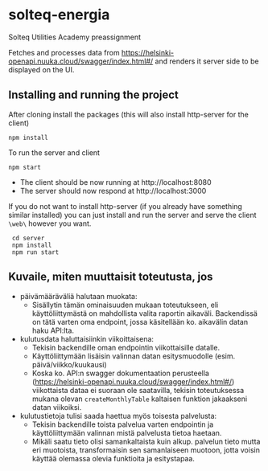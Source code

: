 # solteq-energia
Solteq Utilities Academy preassignment

Fetches and processes data from https://helsinki-openapi.nuuka.cloud/swagger/index.html#/ and renders it server side to be displayed on the UI.


## Installing and running the project

After cloning install the packages (this will also install http-server for the client)

``` 
npm install 
```

To run the server and client

``` 
npm start
```

- The client should be now running at http://localhost:8080
- The server should now respond at http://localhost:3000

If you do not want to install http-server (if you already have something similar installed)
you can just install and run the server and serve the client ```\web\``` however you want.

``` 
 cd server
 npm install
 npm run start
```

## Kuvaile, miten muuttaisit toteutusta, jos
- päivämääräväliä halutaan muokata:
    - Sisällytin tämän ominaisuuden mukaan toteutukseen, eli käyttöliittymästä on mahdollista valita raportin aikaväli.
Backendissä on tätä varten oma endpoint, jossa käsitellään ko. aikavälin datan haku API:lta.
- kulutusdata haluttaisiinkin viikoittaisena:
    - Tekisin backendille oman endpointin viikottaisille datalle.
    - Käyttöliittymään lisäisin valinnan datan esitysmuodolle (esim. päivä/viikko/kuukausi)
    - Koska ko. API:n swagger dokumentaation perusteella (https://helsinki-openapi.nuuka.cloud/swagger/index.html#/) viikottaista dataa ei suoraan ole saatavilla, tekisin toteutuksessa mukana olevan ```createMonthlyTable``` kaltaisen funktion jakaakseni datan viikoiksi.
- kulutustietoja tulisi saada haettua myös toisesta palvelusta:
    - Tekisin backendille toista palvelua varten endpointin ja käyttöliittymään valinnan mistä palvelusta tietoa haetaan.
    - Mikäli saatu tieto olisi samankaltaista kuin alkup. palvelun tieto mutta eri muotoista, transformaisin sen samanlaiseen muotoon, jotta voisin käyttää olemassa olevia funktioita ja esitystapaa.
